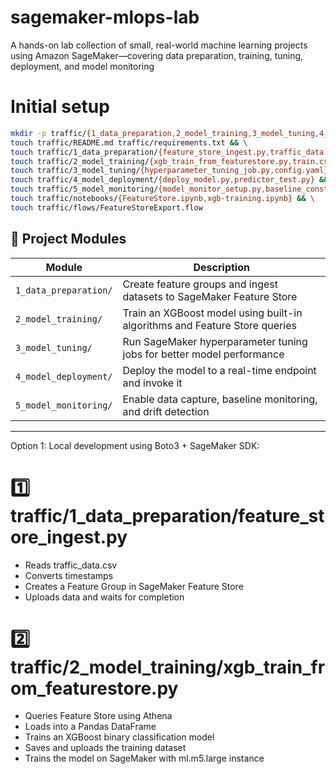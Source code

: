 # sagemaker-mlops-lab
A hands-on lab collection of small, real-world machine learning projects using Amazon SageMaker—covering data preparation, training, tuning, deployment, and model monitoring


# Initial setup
```bash
mkdir -p traffic/{1_data_preparation,2_model_training,3_model_tuning,4_model_deployment,5_model_monitoring,notebooks,flows} && \
touch traffic/README.md traffic/requirements.txt && \
touch traffic/1_data_preparation/{feature_store_ingest.py,traffic_data.csv} && \
touch traffic/2_model_training/{xgb_train_from_featurestore.py,train.csv,validation.csv} && \
touch traffic/3_model_tuning/{hyperparameter_tuning_job.py,config.yaml} && \
touch traffic/4_model_deployment/{deploy_model.py,predictor_test.py} && \
touch traffic/5_model_monitoring/{model_monitor_setup.py,baseline_constraints.json} && \
touch traffic/notebooks/{FeatureStore.ipynb,xgb-training.ipynb} && \
touch traffic/flows/FeatureStoreExport.flow
```

## 🔧 Project Modules

| Module | Description |
|--------|-------------|
| `1_data_preparation/` | Create feature groups and ingest datasets to SageMaker Feature Store |
| `2_model_training/`   | Train an XGBoost model using built-in algorithms and Feature Store queries |
| `3_model_tuning/`     | Run SageMaker hyperparameter tuning jobs for better model performance |
| `4_model_deployment/` | Deploy the model to a real-time endpoint and invoke it |
| `5_model_monitoring/` | Enable data capture, baseline monitoring, and drift detection |

---

Option 1: Local development using Boto3 + SageMaker SDK:

# 1️⃣ traffic/1_data_preparation/feature_store_ingest.py
- Reads traffic_data.csv
- Converts timestamps
- Creates a Feature Group in SageMaker Feature Store
- Uploads data and waits for completion

# 2️⃣ traffic/2_model_training/xgb_train_from_featurestore.py
- Queries Feature Store using Athena
- Loads into a Pandas DataFrame
- Trains an XGBoost binary classification model
- Saves and uploads the training dataset
- Trains the model on SageMaker with ml.m5.large instance

